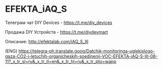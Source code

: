 # EFEKTA_iAQ_S

Телеграм чат DIY Devices - https://t.me/diy_devices

Продажа DIY Устройств - https://t.me/diydevmart

Описание: http://efektalab.com/iAQ_S_III

(ENG) https://telegra-ph.translate.goog/Datchik-monitoringa-uglekislogo-gaza-CO2-i-letuchih-organicheskih-soedinenij-VOC-EFEKTA-iAQ-S-III-08-11?_x_tr_sl=ru&_x_tr_tl=en&_x_tr_hl=ru&_x_tr_pto=wapp

